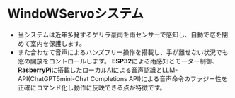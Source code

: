 # WindoWServoシステム
- 当システムは近年多発するゲリラ豪雨を雨センサーで感知し、自動で窓を閉めて室内を保護します。
- また合わせて音声によるハンズフリー操作を搭載し、手が離せない状況でも窓の開放をコントロールします。
**ESP32**による雨感知とモーター制御、**RasberryPi**に搭載したローカルAIによる音声認識とLLM-API(ChatGPT5mini-Chat Completions API)による音声命令のファジー性を正確にコマンド化し動作に反映できる点が特徴です。
